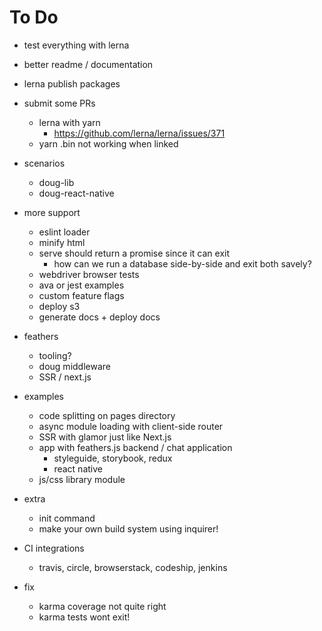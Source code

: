 # To Do

- test everything with lerna
- better readme / documentation
- lerna publish packages

- submit some PRs
  - lerna with yarn
    - https://github.com/lerna/lerna/issues/371
  - yarn .bin not working when linked
- scenarios
  - doug-lib
  - doug-react-native
- more support
  - eslint loader
  - minify html
  - serve should return a promise since it can exit
    - how can we run a database side-by-side and exit both savely?
  - webdriver browser tests
  - ava or jest examples
  - custom feature flags
  - deploy s3
  - generate docs + deploy docs
- feathers
  - tooling?
  - doug middleware
  - SSR / next.js
- examples
  - code splitting on pages directory
  - async module loading with client-side router
  - SSR with glamor just like Next.js
  - app with feathers.js backend / chat application
    - styleguide, storybook, redux
    - react native
  - js/css library module
- extra
  - init command
  - make your own build system using inquirer!
- CI integrations
  - travis, circle, browserstack, codeship, jenkins
- fix
  - karma coverage not quite right
  - karma tests wont exit!
